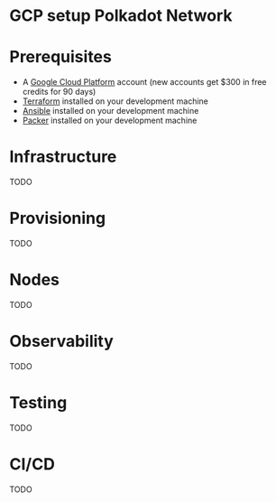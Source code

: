 # GCP setup Polkadot Network

# Prerequisites

* A [Google Cloud Platform](https://cloud.google.com/) account (new accounts get $300 in free credits for 90 days)
* [Terraform](https://www.terraform.io/) installed on your development machine
* [Ansible](https://www.ansible.com/) installed on your development machine
* [Packer](https://www.packer.io/) installed on your development machine

# Infrastructure
TODO

# Provisioning
TODO

# Nodes
TODO

# Observability
TODO

# Testing
TODO

# CI/CD
TODO

